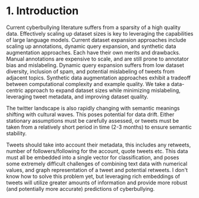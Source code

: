 # 1. Introduction 
Current cyberbullying literature suffers from a sparsity of a high quality data. Effectively scaling up dataset sizes is key to leveraging the capabilities of large language models. Current dataset expansion approaches include scaling up annotations, dynamic query expansion, and synthetic data augmentation approaches. Each have their own merits and drawbacks. Manual annotations are expensive to scale, and are still prone to annotator bias and mislabeling. Dynamic query expansion suffers from low dataset diversity, inclusion of spam, and potential mislabeling of tweets from adjacent topics. Synthetic data augmentation approaches exhibit a tradeoff between computational complexity and example quality. We take a data-centric approach to expand dataset sizes while minimizing mislabeling, leveraging tweet metadata, and improving dataset quality. 

The twitter landscape is also rapidly changing with semantic meanings shifting with cultural waves. This poses potential for data drift. Either stationary assumptions must be carefully assessed, or tweets must be taken from a relatively short period in time (2-3 months) to ensure semantic stability. 

Tweets should take into account their metadata, this includes any retweets, number of followers/following for the account, quote tweets etc. This data must all be embedded into a single vector for classification, and poses some extremely difficult challenges of combining text data with numerical values, and graph representation of a tweet and potential retweets. I don't know how to solve this problem yet, but leveraging rich embeddings of tweets will utilize greater amounts of information and provide more robust (and potentially more accurate) predictions of cyberbullying. 